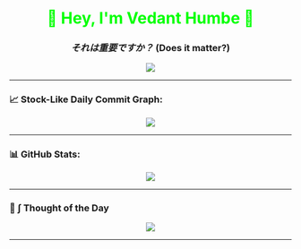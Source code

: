 <h1 align="center" style="color: #00FF00;">👾 Hey, I'm Vedant Humbe 🚀</h1>
<h3 align="center"><i>それは重要ですか？</i> (Does it matter?)</h3>

<p align="center">
  <img src="https://readme-typing-svg.herokuapp.com?font=JetBrains+Mono&color=00FF00&size=22&center=true&vCenter=true&width=600&lines=Σ(コード+数学)=∞;Decrypting+the+universe...;01101100+01101111+01100111+01101001+01100011+01101001" />
</p>

---

### 📈 **Stock-Like Daily Commit Graph:**
<p align="center">
  <img src="https://github-readme-activity-graph.vercel.app/graph?username=vedantvijayhumbe&theme=tokyo-night&hide_border=true" />
</p>

---

### 📊 **GitHub Stats:**
<p align="center">
  <img src="https://github-profile-summary-cards.vercel.app/api/cards/profile-details?username=vedantvijayhumbe&theme=github_dark" />
  
</p>

---

### 🧠 **∫ Thought of the Day**
<p align="center">
  <img src="https://quotes-github-readme.vercel.app/api?type=horizontal&theme=radical" />
</p>

---
